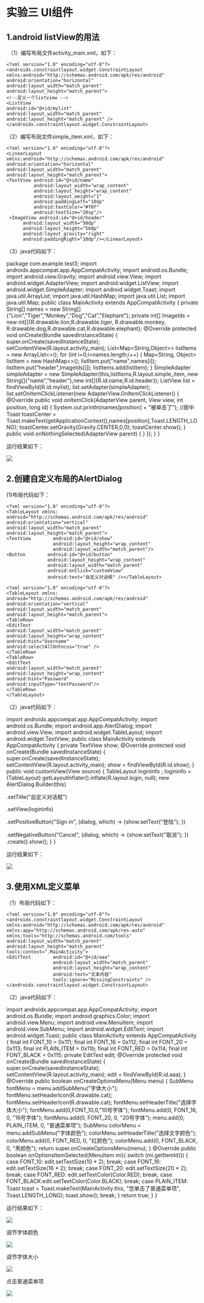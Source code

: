 # 实验三 UI组件

## 1.android listView的用法

​     （1）编写布局文件activity_main.xml，如下：

```
<?xml version="1.0" encoding="utf-8"?><androidx.constraintlayout.widget.ConstraintLayout xmlns:android="http://schemas.android.com/apk/res/android"    android:orientation="horizontal"   
android:layout_width="match_parent"    
android:layout_height="match_parent">   
<!--定义一个listview -->    
<ListView       
android:id="@+id/mylist"        
android:layout_width="match_parent"       
android:layout_height="match_parent" /></androidx.constraintlayout.widget.ConstraintLayout>
```

（2）编写布局文件simple_item.xml，如下：

```
<?xml version="1.0" encoding="utf-8"?>
<LinearLayout xmlns:android="http://schemas.android.com/apk/res/android"          
android:orientation="horizontal"    
android:layout_width="match_parent"    
android:layout_height="match_parent">    
<TextView android:id="@+id/name"       
          android:layout_width="wrap_content"       
          android:layout_height="wrap_content"        
          android:layout_weight="1"       
          android:paddingLeft="10dp"        
          android:textColor="#f0f"        
          android:textSize="20sp"/>    
 <ImageView android:id="@+id/header"        
      android:layout_width="50dp"        
      android:layout_height="50dp"        
      android:layout_gravity="right"        
      android:paddingRight="10dp"/></LinearLayout>
```

（3）java代码如下：

package com.example.test3;
import androidx.appcompat.app.AppCompatActivity;
import android.os.Bundle;
import android.view.Gravity;
import android.view.View;
import android.widget.AdapterView;
import android.widget.ListView;
import android.widget.SimpleAdapter;
import android.widget.Toast;
import java.util.ArrayList;
import java.util.HashMap;
import java.util.List;
import java.util.Map;
public class MainActivity extends AppCompatActivity {
private String[] names = new String[]
{"Lion","Tiger","Monkey","Dog","Cat","Elephant"};
private int[] ImageIds = new int[]{R.drawable.lion,R.drawable.tiger,
R.drawable.monkey, R.drawable.dog,R.drawable.cat,R.drawable.elephant};
@Override
protected void onCreate(Bundle savedInstanceState) {
super.onCreate(savedInstanceState);
setContentView(R.layout.activity_main);
List<Map<String,Object>> listItems = new ArrayList<>();
for (int i=0;i<names.length;i++)
{
Map<String, Object> listItem = new HashMap<>();
listItem.put("name",names[i]);
listItem.put("header",ImageIds[i]);
listItems.add(listItem);
}
SimpleAdapter simpleAdapter = new SimpleAdapter(this,listItems,R.layout.simple_item,
new String[]{"name","header"},new int[]{R.id.name,R.id.header});
ListView list = findViewById(R.id.mylist);
list.setAdapter(simpleAdapter);
list.setOnItemClickListener(new AdapterView.OnItemClickListener()
{
@Override
public void onItemClick(AdapterView<?> parent, View view, int position, long id) {
System.out.println(names[position] + "被单击了");
//居中
Toast toastCenter = Toast.makeText(getApplicationContext(),names[position],Toast.LENGTH_LONG);
toastCenter.setGravity(Gravity.CENTER,0,0);
toastCenter.show();
}
public void onNothingSelected(AdapterView<?> parent)
{
}
});
}
}

运行结果如下：

![](./images/1.PNG)

## 2.创建自定义布局的AlertDialog

(1)布局代码如下：

```
<?xml version="1.0" encoding="utf-8"?>
<TableLayout xmlns:
android="http://schemas.android.com/apk/res/android"    
android:orientation="vertical"    
android:layout_width="match_parent"    
android:layout_height="match_parent">    
<TextView        android:id="@+id/show"        
                 android:layout_height="wrap_content"
                 android:layout_width="match_parent"/>    
<Button        android:id="@+id/button"        
               android:layout_height="wrap_content"        
               android:layout_width="match_parent"       
               android:onClick="customView"       
               android:text="自定义对话框" /></TableLayout>
```

```
<?xml version="1.0" encoding="utf-8"?>
<TableLayout xmlns:
android="http://schemas.android.com/apk/res/android"              android:orientation="vertical" 
android:layout_width="match_parent"    
android:layout_height="match_parent">    
<TableRow>        
<EditText            
android:layout_width="match_parent"            
android:layout_height="wrap_content"            
android:hint="Username"            
android:selectAllOnFocus="true" />    
</TableRow>    
<TableRow>        
<EditText            
android:layout_width="match_parent"            
android:layout_height="wrap_content"           
android:hint="Password"            
android:inputType="textPassword"/>    
</TableRow>
</TableLayout>
```

（2）java代码如下：

import androidx.appcompat.app.AppCompatActivity;
import android.os.Bundle;
import android.app.AlertDialog;
import android.view.View;
import android.widget.TableLayout;
import android.widget.TextView;
public class MainActivity extends AppCompatActivity {
private TextView show;
@Override
protected void onCreate(Bundle savedInstanceState) {
super.onCreate(savedInstanceState);
setContentView(R.layout.activity_main);
show = findViewById(R.id.show);
}
public void customView(View source)
{
TableLayout  logininfo ;
logininfo     = (TableLayout) getLayoutInflater().inflate(R.layout.login, null);
new AlertDialog.Builder(this)

.setTitle("自定义对话框")

.setView(logininfo)

.setPositiveButton("Sign in", (dialog, which) -> {show.setText("登陆");
})

.setNegativeButton("Cancel", (dialog, which) -> {show.setText("取消");
})
.create().show();
}
}

运行结果如下：

![](./images/2.PNG)

## 3.使用XML定义菜单

（1）布局代码如下：

```
<?xml version="1.0" encoding="utf-8"?>
<androidx.constraintlayout.widget.ConstraintLayout xmlns:android="http://schemas.android.com/apk/res/android"    xmlns:app="http://schemas.android.com/apk/res-auto"    xmlns:tools="http://schemas.android.com/tools"    
android:layout_width="match_parent"    
android:layout_height="match_parent"    
tools:context=".MainActivity">    
<EditText        android:id="@+id/aaa"        
                 android:layout_width="match_parent" 
                 android:layout_height="wrap_content"        
                 android:text="文本内容"        
                 tools:ignore="MissingConstraints" /></androidx.constraintlayout.widget.ConstraintLayout>
```

（2）java代码如下：

import androidx.appcompat.app.AppCompatActivity;
import android.os.Bundle;
import android.graphics.Color;
import android.view.Menu;
import android.view.MenuItem;
import android.view.SubMenu;
import android.widget.EditText;
import android.widget.Toast;
public class MainActivity extends AppCompatActivity {
final int FONT_10 = 0x111;
final int FONT_16 = 0x112;
final int FONT_20 = 0x113;
final int PLAIN_ITEM = 0x11b;
final int FONT_RED = 0x114;
final int FONT_BLACK = 0x115;
private EditText edit;
@Override
protected void onCreate(Bundle savedInstanceState) {
super.onCreate(savedInstanceState);
setContentView(R.layout.activity_main);
edit = findViewById(R.id.aaa);
}
@Override
public boolean onCreateOptionsMenu(Menu menu)
{
SubMenu fontMenu = menu.addSubMenu("字体大小");
fontMenu.setHeaderIcon(R.drawable.cat);
fontMenu.setHeaderIcon(R.drawable.cat);
fontMenu.setHeaderTitle("选择字体大小");
fontMenu.add(0,FONT_10,0,"10号字体");
fontMenu.add(0, FONT_16, 0, "16号字体");
fontMenu.add(0, FONT_20, 0, "20号字体");
menu.add(0, PLAIN_ITEM, 0, "普通菜单项");
SubMenu colorMenu = menu.addSubMenu("字体颜色");
colorMenu.setHeaderTitle("选择文字颜色");
colorMenu.add(0, FONT_RED, 0, "红颜色");
colorMenu.add(0, FONT_BLACK, 0, "黑颜色");
return super.onCreateOptionsMenu(menu);
}
@Override
public boolean onOptionsItemSelected(MenuItem mi){
switch (mi.getItemId())
{
case FONT_10: edit.setTextSize(10 * 2);	break;
case FONT_16: edit.setTextSize(16 * 2); break;
case FONT_20: edit.setTextSize(20 * 2); break;
case FONT_RED: edit.setTextColor(Color.RED); break;
case FONT_BLACK:edit.setTextColor(Color.BLACK); break;
case PLAIN_ITEM:
Toast toast = Toast.makeText(MainActivity.this, "您单击了普通菜单项", Toast.LENGTH_LONG);
toast.show();
break;
}
return true;
}
}

运行结果如下：

![](./images/3.PNG)

调节字体颜色

![](./images/4.PNG)

调节字体大小

![](./images/5.PNG)

点击普通菜单项

![](./images/6.PNG)



